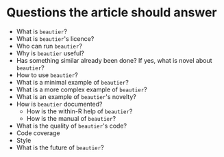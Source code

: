 # Questions the article should answer

 
 * What is `beautier`?
 * What is `beautier`'s licence?
 * Who can run `beautier`? 
 * Why is `beautier` useful?
 * Has something similar already been done? If yes, what is novel about `beautier`?
 * How to use `beautier`?
 * What is a minimal example of `beautier`?
 * What is a more complex example of `beautier`?
 * What is an example of `beautier`'s novelty?
 * How is `beautier` documented?
   * How is the within-R help of `beautier`?
   * How is the manual of `beautier`? 
 * What is the quality of `beautier`'s code?
  * Code coverage
  * Style
 * What is the future of `beautier`?

